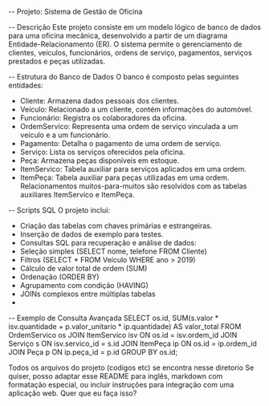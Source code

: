 -- Projeto: Sistema de Gestão de Oficina

-- Descrição
Este projeto consiste em um modelo lógico de banco de dados para uma oficina mecânica, desenvolvido a partir de um diagrama Entidade-Relacionamento (ER). O sistema permite o gerenciamento de clientes, veículos, funcionários, ordens de serviço, pagamentos, serviços prestados e peças utilizadas.

-- Estrutura do Banco de Dados
O banco é composto pelas seguintes entidades:
- Cliente: Armazena dados pessoais dos clientes.
- Veículo: Relacionado a um cliente, contém informações do automóvel.
- Funcionário: Registra os colaboradores da oficina.
- OrdemServico: Representa uma ordem de serviço vinculada a um veículo e a um funcionário.
- Pagamento: Detalha o pagamento de uma ordem de serviço.
- Serviço: Lista os serviços oferecidos pela oficina.
- Peça: Armazena peças disponíveis em estoque.
- ItemServico: Tabela auxiliar para serviços aplicados em uma ordem.
- ItemPeça: Tabela auxiliar para peças utilizadas em uma ordem.
Relacionamentos muitos-para-muitos são resolvidos com as tabelas auxiliares ItemServico e ItemPeça.

-- Scripts SQL
O projeto inclui:
- Criação das tabelas com chaves primárias e estrangeiras.
- Inserção de dados de exemplo para testes.
- Consultas SQL para recuperação e análise de dados:
- Seleção simples (SELECT nome, telefone FROM Cliente)
- Filtros (SELECT * FROM Veículo WHERE ano > 2019)
- Cálculo de valor total de ordem (SUM)
- Ordenação (ORDER BY)
- Agrupamento com condição (HAVING)
- JOINs complexos entre múltiplas tabelas
- 
-- Exemplo de Consulta Avançada
SELECT os.id, SUM(s.valor * isv.quantidade + p.valor_unitario * ip.quantidade) AS valor_total
FROM OrdemServico os
JOIN ItemServico isv ON os.id = isv.ordem_id
JOIN Serviço s ON isv.servico_id = s.id
JOIN ItemPeça ip ON os.id = ip.ordem_id
JOIN Peça p ON ip.peça_id = p.id
GROUP BY os.id;

Todos os arquivos do projeto (codigos etc) se encontra nesse diretorio
Se quiser, posso adaptar esse README para inglês, markdown com formatação especial, ou incluir instruções para integração com uma aplicação web. Quer que eu faça isso?
